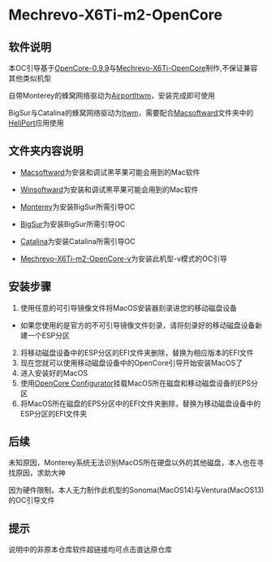 # Mechrevo-X6Ti-m2-OpenCore

## 软件说明
本OC引导基于[OpenCore-0.9.9](https://github.com/acidanthera/OpenCorePkg)与[Mechrevo-X6Ti-OpenCore](https://github.com/YuZhangWang/Mechrevo-X6Ti-OpenCore)制作,不保证兼容其他类似机型

自带Monterey的蜂窝网络驱动为[AirportItwm](https://github.com/OpenIntelWireless/itlwm/)，安装完成即可使用

BigSur与Catalina的蜂窝网络驱动为[Itwm](https://github.com/OpenIntelWireless/itlwm/)，需要配合[Macsoftward](./Macsoftward)文件夹中的[HeliPort](https://github.com/OpenIntelWireless/HeliPort)应用使用

## 文件夹内容说明
- [Macsoftward](./Macsoftward)为安装和调试黑苹果可能会用到的Mac软件

- [Winsoftward](./Winsoftward/)为安装和调试黑苹果可能会用到的Mac软件

- [Monterey](./Mechrevo-X6Ti-m2-OpenCore/Monterey/)为安装BigSur所需引导OC

- [BigSur](./Mechrevo-X6Ti-m2-OpenCore/BigSur/)为安装BigSur所需引导OC

- [Catalina](./Mechrevo-X6Ti-m2-OpenCore/Catalina/)为安装Catalina所需引导OC

- [Mechrevo-X6Ti-m2-OpenCore-v](./Mechrevo-X6Ti-m2-OpenCore-v/)为安装此机型-v模式的OC引导

## 安装步骤
1. 使用任意的可引导镜像文件将MacOS安装器刻录进您的移动磁盘设备
- 如果您使用的是官方的不可引导镜像文件刻录，请将刻录好的移动磁盘设备新建一个ESP分区
2. 将移动磁盘设备中的ESP分区的EFI文件夹删除，替换为相应版本的EFI文件
3. 现在您就可以使用移动磁盘设备中的OpenCore引导开始安装MacOS了 
4. 进入安装好的MacOS
5. 使用[OpenCore Configurator](https://github.com/HackintoshFans/OpenCoreConfigurator)挂载MacOS所在磁盘和移动磁盘设备的EPS分区
6. 将MacOS所在磁盘的EPS分区中的EFI文件夹删除，替换为移动磁盘设备中的ESP分区的EFI文件夹

## 后续
未知原因，Monterey系统无法识别MacOS所在硬盘以外的其他磁盘，本人也在寻找原因，求助大神

因为硬件限制，本人无力制作此机型的Sonoma(MacOS14)与Ventura(MacOS13)的OC引导文件

## 提示
说明中的非原本仓库软件超链接均可点击直达原仓库